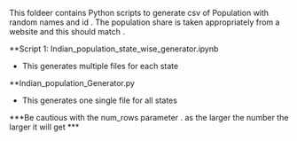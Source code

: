 This foldeer contains Python scripts to generate  csv of Population with random names and id . 
The population share is taken appropriately from a website and this should match . 

**Script 1: Indian_population_state_wise_generator.ipynb
  - This generates multiple files for each state 


**Indian_population_Generator.py
 - This generates one single file for all states 

***Be cautious with the num_rows parameter . as the larger the number the larger it will get ***
